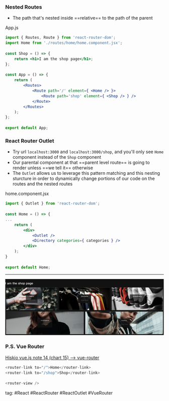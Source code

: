 ### Nested Routes
- The path that's nested inside ==relative== to the path of the parent

App.js
```jsx
import { Routes, Route } from 'react-router-dom';
import Home from './routes/home/home.component.jsx';

const Shop = () => {
	return <h1>I am the shop page</h1>;
};

const App = () => {
	return (
		<Routes>
			<Route path='/' element={ <Home /> }>
				<Route path='shop' element={ <Shop /> } />
			</Route>
		</Routes>
	);
};

export default App;
```

### React Router Outlet
- Try url `localhost:3000` and `localhost:3000/shop`, and you'll only see `Home` component instead of the `Shop` component
- Our parental component at that ==parent level route== is going to render unless ==we tell it== otherwise
- The `Outlet` allows us to leverage this pattern matching and this nesting sturcture in order to dynamically change portions of our code on the routes and the nested routes

home.component.jsx
```jsx
import { Outlet } from 'react-router-dom';

const Home = () => {
...
	return (
		<div>
			<Outlet />
			<Directory categories={ categories } />
		</div>
	);
}

export default Home;
```
---
![](./photo/Pasted%20image%2020230508015202.png)

### P.S. Vue Router
[Hiskio vue.js note 14 (chart 15) --> vue-router](Hiskio%20vue.js%20note%2014%20(chart%2015)%20-->%20vue-router.md)   
```js
<router-link to="/">Home</router-link>
<router-link to="/shop">Shop</router-link>

<router-view />
```

tag: #React #ReactRouter #ReactOutlet #VueRouter 

